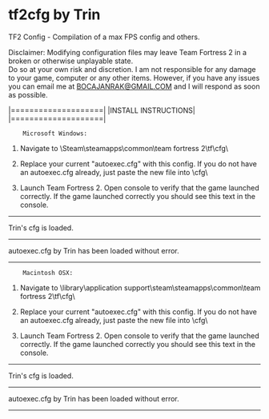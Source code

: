 tf2cfg by Trin
======

TF2 Config - Compilation of a max FPS config and others.

Disclaimer: Modifying configuration files may leave Team Fortress 2 in a broken or otherwise unplayable state.  
Do so at your own risk and discretion.  I am not responsible for any damage to your game, computer or any other
items.  However, if you have any issues you can email me at BOCAJANRAK@GMAIL.COM and I will respond as soon as possible.

|====================|
|INSTALL INSTRUCTIONS|
|====================|

        Microsoft Windows:

1) Navigate to  \Steam\steamapps\common\team fortress 2\tf\cfg\

2) Replace your current "autoexec.cfg" with this config.  If you do not have an autoexec.cfg already, 
just paste the new file into \cfg\

3) Launch Team Fortress 2.  Open console to verify that the game launched correctly.
If the game launched correctly you should see this text in the console.

------------------------------------------------------- 

Trin's cfg is loaded.                  
 
------------------------------------------------------- 
 
autoexec.cfg by Trin has been loaded without error.   
 
------------------------------------------------------- 


        Macintosh OSX:

1) Navigate to \library\application support\steam\steamapps\common\team fortress 2\tf\cfg\

2) Replace your current "autoexec.cfg" with this config.  If you do not have an autoexec.cfg already, 
just paste the new file into \cfg\

3) Launch Team Fortress 2.  Open console to verify that the game launched correctly.
If the game launched correctly you should see this text in the console.

------------------------------------------------------- 
 
Trin's cfg is loaded.                  
 
------------------------------------------------------- 
 
autoexec.cfg by Trin has been loaded without error.   
 
------------------------------------------------------- 
